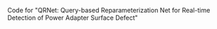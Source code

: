 Code for "QRNet: Query-based Reparameterization Net for Real-time Detection of Power Adapter Surface Defect"
